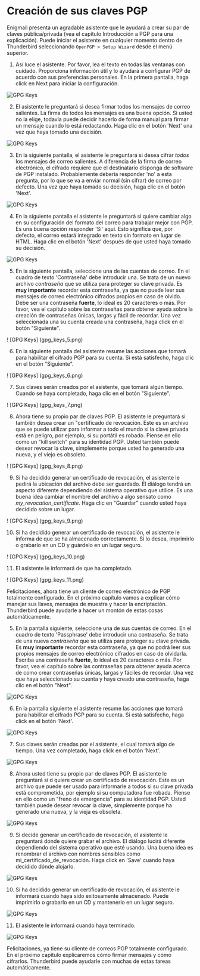 Creación de sus claves PGP
==========================

Enigmail presenta un agradable asistente que le ayudará a crear su par de claves pública/privada (vea el capítulo Introducción a PGP para una explicación). Puede iniciar el asistente en cualquier momento dentro de Thunderbird seleccionando `OpenPGP > Setup Wizard` desde el menú superior.

 1. Así luce el asistente. Por favor, lea el texto en todas las ventanas con cuidado. Proporciona información útil y lo ayudará a configurar PGP de acuerdo con sus preferencias personales. En la primera pantalla, haga click en Next para iniciar la configuración.

 ![GPG Keys](gpg_keys_1.png)

 2. El asistente le preguntará si desea firmar todos los mensajes de correo salientes. La firma de todos los mensajes es una buena opción. Si usted no la elige, todavía puede decidir hacerlo de forma manual para firmar un mensaje cuando lo está redactando. Haga clic en el botón 'Next' una vez que haya tomado una decisión.

 ![GPG Keys](gpg_keys_2.png)

 3. En la siguiente pantalla, el asistente le preguntará si desea cifrar *todos* los mensajes de correo salientes. A diferencia de la firma de correo electrónico, el cifrado requiere que el destinatario disponga de software de PGP instalado. Probablemente debería responder 'no' a esta pregunta, por lo que se va a enviar normal (sin cifrar) de correo por defecto. Una vez que haya tomado su decisión, haga clic en el botón 'Next'.

 ![GPG Keys](gpg_keys_3.png)

 4. En la siguiente pantalla el asistente le preguntará si quiere cambiar algo en su configuración del formato del correo para trabajar mejor con PGP. Es una buena opción responder 'Sí' aquí. Esto significa que, por defecto, el correo estará integrado en texto sin formato en lugar de HTML. Haga clic en el botón 'Next' después de que usted haya tomado su decisión.

 ![GPG Keys](gpg_keys_4.png)

 5. En la siguiente pantalla, seleccione una de las cuentas de correo. En el cuadro de texto 'Contraseña' debe introducir una. Se trata de un nuevo archivo *contraseña* que se utiliza para proteger su clave privada. Es **muy importante** recordar esta contraseña, ya que no puede leer sus mensajes de correo electrónico cifrados propios en caso de olvido. Debe ser una contraseña **fuerte**, lo ideal es 20 caracteres o más. Por favor, vea el capítulo sobre las contraseñas para obtener ayuda sobre la creación de contraseñas únicas, largas y fácil de recordar. Una vez seleccionada una su cuenta creada una contraseña, haga click en el botón "Siguiente".

 ! [GPG Keys] (gpg_keys_5.png)

 6. En la siguiente pantalla del asistente resume las acciones que tomará para habilitar el cifrado PGP para su cuenta. Si está satisfecho, haga clic en el botón "Siguiente".

 ! [GPG Keys] (gpg_keys_6.png)

 7. Sus claves serán creados por el asistente, que tomará algún tiempo. Cuando se haya completado, haga clic en el botón "Siguiente".

 ! [GPG Keys] (gpg_keys_7.png)

 8. Ahora tiene su propio par de claves PGP. El asistente le preguntará si también desea crear un "certificado de revocación. Este es un archivo que se puede utilizar para informar a todo el mundo si la clave privada está en peligro, por ejemplo, si su portátil es robado. Piense en ello como un "kill switch" para su identidad PGP. Usted también puede desear revocar la clave, simplemente porque usted ha generado una nueva, y el viejo es obsoleto.

 ! [GPG Keys] (gpg_keys_8.png)

 9. Si ha decidido generar un certificado de revocación, el asistente le pedirá la ubicación del archivo debe ser guardado. El diálogo tendrá un aspecto diferente dependiendo del sistema operativo que utilice. Es una buena idea cambiar el nombre del archivo a algo sensato como *my_revocation_certificate*. Haga clic en "Guardar" cuando usted haya decidido sobre un lugar.

 ! [GPG Keys] (gpg_keys_9.png)

 10. Si ha decidido generar un certificado de revocación, el asistente le informa de que se ha almacenado correctamente. Si lo desea, imprimirlo o grabarlo en un CD y guárdelo en un lugar seguro.

 ! [GPG Keys] (gpg_keys_10.png)

 11. El asistente le informará de que ha completado.

 ! [GPG Keys] (gpg_keys_11.png)

Felicitaciones, ahora tiene un cliente de correo electrónico de PGP totalmente configurado. En el próximo capítulo vamos a explicar cómo manejar sus llaves, mensajes de muestra y hacer la encriptación. Thunderbird puede ayudarle a hacer un montón de estas cosas automáticamente. 


 5. En la pantalla siguiente, seleccione una de sus cuentas de correo. En el cuadro de texto 'Passphrase' debe introducir una contraseña. Se trata de una nueva *contraseña* que se utiliza para proteger su clave privada. Es **muy importante** recordar esta contraseña, ya que no podrá leer sus propios mensajes de correo electrónico cifrados en caso de olvidarla. Escriba una contraseña **fuerte**, lo ideal es 20 caracteres o más. Por favor, vea el capítulo sobre las contraseñas para obtener ayuda acerca de como crear contraseñas únicas, largas y fáciles de recordar. Una vez que haya seleccionado su cuenta y haya creado una contraseña, haga clic en el botón "Next".

 ![GPG Keys](gpg_keys_5.png)

 6. En la pantalla siguiente el asistente resume las acciones que tomará para habilitar el cifrado PGP para su cuenta. Si está satisfecho, haga click en el botón 'Next'.

 ![GPG Keys](gpg_keys_6.png)

 7. Sus claves serán creadas por el asistente, el cual tomará algo de tiempo. Una vez completado, haga click en el botón 'Next'.

 ![GPG Keys](gpg_keys_7.png)

 8. Ahora usted tiene su propio par de claves PGP. El asistente le preguntará si d quiere crear un certificado de revocación. Este es un archivo que puede ser usado para informarle a todos si su clave privada está comprometida, por ejemplo si su computadora fue robada. Piense en ello como un "freno de emergencia" para su identidad PGP. Usted también puede desear revocar la clave, simplemente porque ha generado una nueva, y la vieja es obsoleta.

 ![GPG Keys](gpg_keys_8.png)

 9. Si decide generar un certificado de revocación, el asistente le preguntará dónde quiere grabar el archivo. El diálogo lucirá diferente dependiendo del sistema operativo que esté usando. Una buena idea es renombrar el archivo con nombres sensibles como mi_certificado_de_revocación. Haga click en 'Save' cuando haya decidido dónde alojarlo.

 ![GPG Keys](gpg_keys_9.png)

 10. Si ha decidido generar un certificado de revocación, el asistente le informará cuando haya sido exitosamente almacenado. Puede imprimirlo o grabarlo en un CD y mantenerlo en un lugar seguro.

 ![GPG Keys](gpg_keys_10.png)

 11. El asistente le informará cuando haya terminado.

 ![GPG Keys](gpg_keys_11.png)

Felicitaciones, ya tiene su cliente de correos PGP totalmente configurado. En el próximo capítulo explicaremos cómo firmar mensajes y cómo cifrarlos. Thunderbird puede ayudarle con muchas de estas tareas automáticamente.

